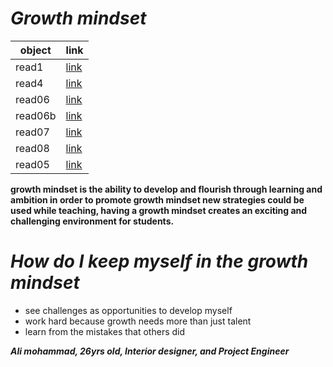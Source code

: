 # ***Growth mindset***
object|link
------|------
read1|[link](https://alialjeatawy.github.io/reading-notes/read1)
read4|[link](https://alialjeatawy.github.io/reading-notes/read4)
read06|[link](https://alialjeatawy.github.io/reading-notes/read06)
read06b|[link](https://alialjeatawy.github.io/reading-notes/read06b)
read07|[link](https://alialjeatawy.github.io/reading-notes/read07)
read08|[link](https://alialjeatawy.github.io/reading-notes/read08)
read05|[link](https://alialjeatawy.github.io/reading-notes/read05)

**growth  mindset is the ability to develop and flourish through learning and ambition in order to promote growth mindset new strategies could be used while teaching, having a growth mindset creates an exciting and challenging environment for students.**
# *How do I keep myself in the growth mindset*
* see challenges as opportunities to develop myself
* work hard because growth needs more than just talent
* learn from the mistakes that others did

***Ali mohammad, 26yrs old, Interior designer, and Project Engineer*** 

